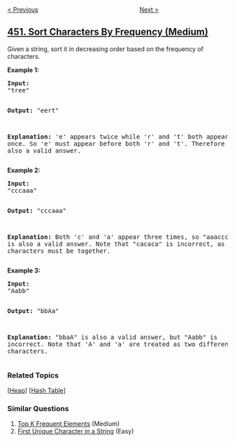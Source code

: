 <!--|This file generated by command(leetcode description); DO NOT EDIT.    |-->
<!--+----------------------------------------------------------------------+-->
<!--|@author    openset <openset.wang@gmail.com>                           |-->
<!--|@link      https://github.com/openset                                 |-->
<!--|@home      https://github.com/tonymontaro/leetcode-hints                        |-->
<!--+----------------------------------------------------------------------+-->

[< Previous](https://github.com/tonymontaro/leetcode-hints/tree/master/problems/delete-node-in-a-bst "Delete Node in a BST")
　　　　　　　　　　　　　　　　
[Next >](https://github.com/tonymontaro/leetcode-hints/tree/master/problems/minimum-number-of-arrows-to-burst-balloons "Minimum Number of Arrows to Burst Balloons")

## [451. Sort Characters By Frequency (Medium)](https://leetcode.com/problems/sort-characters-by-frequency "根据字符出现频率排序")

<p>Given a string, sort it in decreasing order based on the frequency of characters.</p>

<p><b>Example 1:</b>
<pre>
<b>Input:</b>
"tree"

<b>Output:</b>
"eert"

<b>Explanation:</b>
'e' appears twice while 'r' and 't' both appear once.
So 'e' must appear before both 'r' and 't'. Therefore "eetr" is also a valid answer.
</pre>
</p>

<p><b>Example 2:</b>
<pre>
<b>Input:</b>
"cccaaa"

<b>Output:</b>
"cccaaa"

<b>Explanation:</b>
Both 'c' and 'a' appear three times, so "aaaccc" is also a valid answer.
Note that "cacaca" is incorrect, as the same characters must be together.
</pre>
</p>

<p><b>Example 3:</b>
<pre>
<b>Input:</b>
"Aabb"

<b>Output:</b>
"bbAa"

<b>Explanation:</b>
"bbaA" is also a valid answer, but "Aabb" is incorrect.
Note that 'A' and 'a' are treated as two different characters.
</pre>
</p>

### Related Topics
  [[Heap](https://github.com/tonymontaro/leetcode-hints/tree/master/tag/heap/README.md)]
  [[Hash Table](https://github.com/tonymontaro/leetcode-hints/tree/master/tag/hash-table/README.md)]

### Similar Questions
  1. [Top K Frequent Elements](https://github.com/tonymontaro/leetcode-hints/tree/master/problems/top-k-frequent-elements) (Medium)
  1. [First Unique Character in a String](https://github.com/tonymontaro/leetcode-hints/tree/master/problems/first-unique-character-in-a-string) (Easy)
